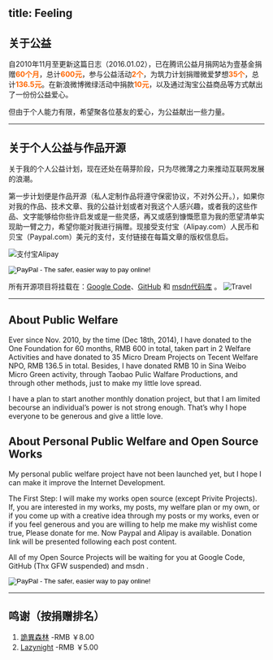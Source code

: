 title: Feeling
---

## 关于公益

自2010年11月至更新这篇日志（2016.01.02），已在腾讯公益月捐网站为壹基金捐赠<span style="font-weight: bold; color: #f60;">60个月</span>，总计<span style="font-weight: bold; color: #f60;">600元</span>，参与公益活动<span style="font-weight: bold; color: #f60;">2个</span>，为筑力计划捐赠微爱梦想<span style="font-weight: bold; color: #f60;">35个</span>，总计<span style="font-weight: bold; color: #f60;">136.5元</span>。在新浪微博微绿活动中捐款<span style="font-weight: bold; color: #f60;">10元</span>，以及通过淘宝公益商品等方式献出了一份份公益爱心。

但由于个人能力有限，希望聚各位基友的爱心，为公益献出一些力量。

---

## 关于个人公益与作品开源

关于我的个人公益计划，现在还处在萌芽阶段，只为尽微薄之力来推动互联网发展的浪潮。

第一步计划便是作品开源（私人定制作品将遵守保密协议，不对外公开。），如果你对我的作品、技术文章、我的公益计划或者对我这个人感兴趣，或者我的这些作品、文字能够给你些许启发或是一些灵感，再又或感到慷慨愿意为我的愿望清单实现助一臂之力，希望你能对我进行捐赠。现接受支付宝（Alipay.com）人民币和贝宝（Paypal.com）美元的支付，支付链接在每篇文章的版权信息后。

![支付宝Alipay](http://willin.qiniudn.com/alipay.jpg)

<form action="https://www.paypal.com/cgi-bin/webscr" method="post" target="_blank">
<input type="hidden" name="cmd" value="_donations">
<input type="hidden" name="business" value="willin@willin.org">
<input type="hidden" name="lc" value="GB">
<input type="hidden" name="item_name" value="Willin Wang">
<input type="hidden" name="no_note" value="0">
<input type="hidden" name="currency_code" value="USD">
<input type="hidden" name="bn" value="Adobe_SP_Muse">
<input type="image" src="https://www.paypalobjects.com/en_GB/i/btn/btn_donate_LG.gif" border="0" name="submit" alt="PayPal - The safer, easier way to pay online!">
<img alt="" border="0" src="https://www.paypalobjects.com/en_US/i/scr/pixel.gif" width="0" height="0" style="display:none">
</form>

所有开源项目将挂载在：[Google Code](http://code.google.com/p/willin/)、[GitHub](http://github.com/willin)  和 [msdn代码库]( http://code.msdn.microsoft.com/site/search?f%5B0%5D.Type=User&amp;f%5B0%5D.Value=Willin%20Wang) 。
![Travel](http://www.yododo.com/files/footmark/0140/0140BAF93A28018AFF80808140BAF407.gif)

---


## About Public Welfare

Ever since Nov. 2010, by the time (Dec 18th, 2014), I have donated to the One Foundation for 60 months, RMB 600 in total, taken part in 2 Welfare Activities and have donated to 35 Micro Dream Projects on Tecent Welfare NPO, RMB 136.5 in total. Besides, I have donated RMB 10 in Sina Weibo Micro Green activity, through Taobao Pulic Walfare Productions, and through other methods, just to make my little love spread.

I have a plan to start another monthly donation project, but that I am limited becourse an individual’s power is not strong enough. That’s why I hope everyone to be generous and give a little love.

## About Personal Public Welfare and Open Source Works

My personal public welfare project have not been launched yet, but I hope I can make it improve the Internet Development.

The First Step: I will make my works open source (except Privite Projects). If, you are interested in my works, my posts, my welfare plan or my own, or if you come up with a creative idea through my posts or my works, even or if you feel generous and you are willing to help me make my wishlist come true, Please donate for me. Now Paypal and Alipay is available. Donation link will be presented following each post content.

All of my Open Source Projects will be waiting for you at Google Code, GitHub (Thx GFW suspended) and msdn .

<form action="https://www.paypal.com/cgi-bin/webscr" method="post" target="_blank">
<input type="hidden" name="cmd" value="_donations">
<input type="hidden" name="business" value="willin@willin.org">
<input type="hidden" name="lc" value="GB">
<input type="hidden" name="item_name" value="Willin Wang">
<input type="hidden" name="no_note" value="0">
<input type="hidden" name="currency_code" value="USD">
<input type="hidden" name="bn" value="Adobe_SP_Muse">
<input type="image" src="https://www.paypalobjects.com/en_GB/i/btn/btn_donate_LG.gif" border="0" name="submit" alt="PayPal - The safer, easier way to pay online!">
<img alt="" border="0" src="https://www.paypalobjects.com/en_US/i/scr/pixel.gif" width="0" height="0" style="display:none">
</form>

---

## 鸣谢（按捐赠排名）

1.  [詭異森林](http://senlin.me) -RMB ￥8.00
2.  [Lazynight](http://lazynight.me) -RMB ￥5.00